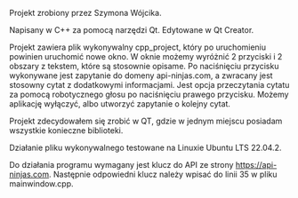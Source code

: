 Projekt zrobiony przez Szymona Wójcika.

Napisany w C++ za pomocą narzędzi Qt. Edytowane w Qt Creator.

Projekt zawiera plik wykonywalny cpp_project, który po uruchomieniu powinien uruchomić nowe okno.
W oknie możemy wyróżnić 2 przyciski i 2 obszary z tekstem, które są stosownie opisame. 
Po naciśnięciu przycisku wykonywane jest zapytanie do domeny api-ninjas.com, a zwracany jest stosowny cytat z dodatkowymi informacjami.
Jest opcja przeczytania cytatu za pomocą robotycznego głosu po naciśnięciu prawego przycisku.
Możemy aplikację wyłączyć, albo utworzyć zapytanie o kolejny cytat.

Projekt zdecydowałem się zrobić w QT, gdzie w jednym miejscu posiadam wszystkie konieczne biblioteki.

Działanie pliku wykonywalnego testowane na Linuxie Ubuntu LTS 22.04.2.

Do działania programu wymagany jest klucz do API ze strony https://api-ninjas.com. Następnie odpowiedni klucz należy wpisać do linii 35 w pliku mainwindow.cpp. 
